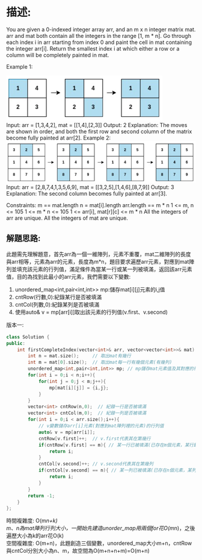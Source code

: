 # 描述:
You are given a 0-indexed integer array arr, and an m x n integer matrix mat. arr and mat both contain all the integers in the range [1, m * n].
Go through each index i in arr starting from index 0 and paint the cell in mat containing the integer arr[i].
Return the smallest index i at which either a row or a column will be completely painted in mat.

Example 1:

![alt text](image.png)  
Input: arr = [1,3,4,2], mat = [[1,4],[2,3]]
Output: 2
Explanation: The moves are shown in order, and both the first row and second column of the matrix become fully painted at arr[2].
Example 2:
![alt text](image-1.png)  
Input: arr = [2,8,7,4,1,3,5,6,9], mat = [[3,2,5],[1,4,6],[8,7,9]]
Output: 3
Explanation: The second column becomes fully painted at arr[3].
 
Constraints:
m == mat.length
n = mat[i].length
arr.length == m * n
1 <= m, n <= 105
1 <= m * n <= 105
1 <= arr[i], mat[r][c] <= m * n
All the integers of arr are unique.
All the integers of mat are unique.

## 解題思路:  
此題需先理解題意，首先arr為一個一維陣列，元素不重覆，mat二維陣列的長度與arr相等，元素為arr的元素，長度為m*n，題目要求遍歷arr元素，對應到mat陣列並填充該元素的行列值，滿足條件為當某一行或某一列被填滿，返回該arr元素值，目的為找到此最小的arr元素，我們需要以下變數:  
1. unordered_map<int,pair<int,int>> mp:儲存mat[i][j]元素的i,j值  
2. cntRow(行數,0):紀錄某行是否被填滿  
3. cntCol(列數,0):紀錄某列是否被填滿  
4. 使用auto& v = mp[arr[i]]取出該元素的行列值(v.first、v.second)

版本一:
```C++
class Solution {
public:
    int firstCompleteIndex(vector<int>& arr, vector<vector<int>>& mat) {
        int n = mat.size();     // 取出mat有幾行
        int m = mat[0].size();  // 取出mat每一行有幾個元素(有幾列)
        unordered_map<int,pair<int,int>> mp; // mp儲存mat元素值及其對應的行列值
        for(int i = 0;i < n;i++){
            for(int j = 0;j < m;j++){
                mp[mat[i][j]] = {i,j};
            }
        }
        vector<int> cntRow(n,0);  // 紀錄一行是否被填滿
        vector<int> cntCol(m,0);  // 紀錄一列是否被填滿
        for(int i = 0;i < arr.size();i++){
            // v變數儲存arr[i]元素(對應到mat陣列裡的元素)的行列值
            auto& v = mp[arr[i]];
            cntRow[v.first]++;  // v.first代表其在第幾行
            if(cntRow[v.first] == m){ // 某一行已被填滿(已存在m個元素，某行飽和)
                return i;
            }
            cntCol[v.second]++; // v.second代表其在第幾列
            if(cntCol[v.second] == n){ // 某一列已被填滿(已存在n個元素，某列飽和)
                return i;
            }
        }
        return -1;
    }
};
```

時間複雜度: O(m*n+k)  
m、n為mat陣列行列大小，一開始先建造unorder_map用兩個for花O(m*n)，之後遍歷大小為k的arr花O(k)  
空間複雜度: O(m+n)，此題創造三個變數，unordered_map大小m+n，cntRow與cntCol分別大小為n、m，故空間為O(m+n+n+m)=O(m+n)

